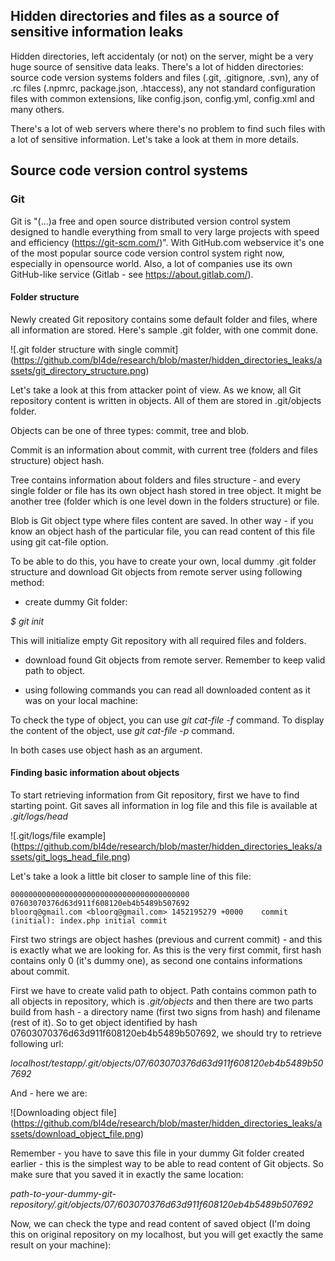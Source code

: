 ## Hidden directories and files as a source of sensitive information leaks

Hidden directories, left accidentaly (or not) on the server, might be a very huge source of sensitive data leaks.
There's a lot of hidden directories: source code version systems folders and files (.git, .gitignore, .svn), any of .rc files (.npmrc, package.json, .htaccess), any not standard configuration files with common extensions, like config.json, config.yml, config.xml and many others.

There's a lot of web servers where there's no problem to find such files with a lot of sensitive information. Let's take a look at them in more details.

## Source code version control systems

### Git

Git is "(...)a free and open source distributed version control system designed to handle everything from small to very large projects with speed and efficiency (https://git-scm.com/)". With GitHub.com webservice it's one of the most popular source code version control system right now, especially in opensource world. Also, a lot of companies use its own GitHub-like service (Gitlab - see https://about.gitlab.com/).

#### Folder structure

Newly created Git repository contains some default folder and files, where all information are stored. Here's sample .git folder, with one commit done.

![.git folder structure with single commit]
(https://github.com/bl4de/research/blob/master/hidden_directories_leaks/assets/git_directory_structure.png)	

Let's take a look at this from attacker point of view. As we know, all Git repository content is written in objects. All of them are stored in .git/objects folder. 

Objects can be one of three types: commit, tree and blob. 

Commit is an information about commit, with current tree (folders and files structure) object hash.

Tree contains information about folders and files structure - and every single folder or file has its own object hash stored in tree object. It might be another tree (folder which is one level down in the folders structure) or file.

Blob is Git object type where files content are saved. In other way - if you know an object hash of the particular file, you can read content of this file using git cat-file option.


To be able to do this, you have to create your own, local dummy .git folder structure and download Git objects from remote server using following method:

- create dummy Git folder:

*$ git init*

This will initialize empty Git repository with all required files and folders.

- download found Git objects from remote server. Remember to keep valid path to object.

- using following commands you can read all downloaded content as it was on your local machine:

To check the type of object, you can use *git cat-file -f* command.
To display the content of the object, use *git cat-file -p* command. 

In both cases use object hash as an argument.


#### Finding basic information about objects

To start retrieving information from Git repository, first we have to find starting point. Git saves all information in log file and this file is available at _.git/logs/head_


![.git/logs/file example]
(https://github.com/bl4de/research/blob/master/hidden_directories_leaks/assets/git_logs_head_file.png)


Let's take a look a little bit closer to sample line of this file:

```
0000000000000000000000000000000000000000 07603070376d63d911f608120eb4b5489b507692 
bloorq@gmail.com <bloorq@gmail.com> 1452195279 +0000	commit (initial): index.php initial commit
```

First two strings are object hashes (previous and current commit) - and this is exactly what we are looking for.
As this is the very first commit, first hash contains only 0 (it's dummy one), as second one contains informations about commit.

First we have to create valid path to object. Path contains common path to all objects in repository, which is _.git/objects_ and then there are two parts build from hash - a directory name (first two signs from hash) and filename (rest of it). So to get object identified by hash 07603070376d63d911f608120eb4b5489b507692, we should try to retrieve following url:

_localhost/testapp/.git/objects/07/603070376d63d911f608120eb4b5489b507692_


And - here we are:

![Downloading object file]
(https://github.com/bl4de/research/blob/master/hidden_directories_leaks/assets/download_object_file.png)

Remember - you have to save this file in your dummy Git folder created earlier - this is the simplest way to be able to read content of Git objects. So make sure that you saved it in exactly the same location:

_path-to-your-dummy-git-repository/.git/objects/07/603070376d63d911f608120eb4b5489b507692_


Now, we can check the type and read content of saved object (I'm doing this on original repository on my localhost, but you will get exactly the same result on your machine):




